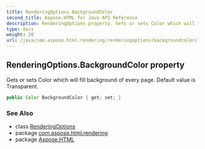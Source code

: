 ```yaml
---
title: RenderingOptions.BackgroundColor
second_title: Aspose.HTML for Java API Reference
description: RenderingOptions property. Gets or sets Color which will fill background of every page. Default value is Transparent
type: docs
weight: 20
url: /java/com.aspose.html.rendering/renderingoptions/backgroundcolor/
---
```

## RenderingOptions.BackgroundColor property

Gets or sets Color which will fill background of every page. Default value is Transparent.

```java
public Color BackgroundColor { get; set; }
```

### See Also

* class [RenderingOptions](../)
* package [com.aspose.html.rendering](../../../com.aspose.html.rendering/)
* package [Aspose.HTML](../../../)
